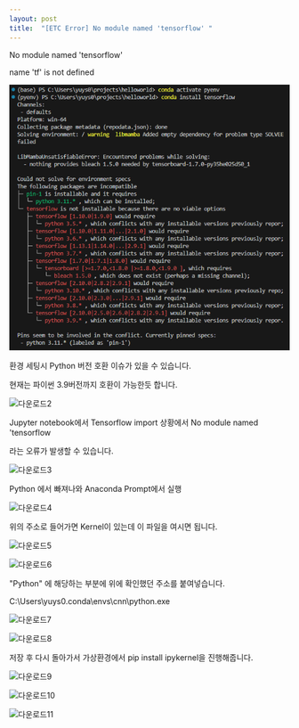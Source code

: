 ```yaml
---
layout: post
title:  "[ETC Error] No module named 'tensorflow' "
---
```




No module named 'tensorflow'

name 'tf' is not defined

![다운로드](../images/2025-02-16-anaconda-tensorflow-module/다운로드.png)

환경 세팅시 Python 버전 호환 이슈가 있을 수 있습니다. 

현재는 파이썬 3.9버전까지 호환이 가능한듯 합니다.

![다운로드2](D:\Code\Projects\github_blog\rhymus314.github.io\images\2025-02-16-anaconda-tensorflow-module\다운로드2.png)

Jupyter notebook에서 Tensorflow import 상황에서 No module named 'tensorflow

라는 오류가 발생할 수 있습니다. 



![다운로드3](D:\Code\Projects\github_blog\rhymus314.github.io\images\2025-02-16-anaconda-tensorflow-module\다운로드3.png)

Python 에서 빠져나와 Anaconda Prompt에서 실행



![다운로드4](D:\Code\Projects\github_blog\rhymus314.github.io\images\2025-02-16-anaconda-tensorflow-module\다운로드4.png)

위의 주소로 들어가면 Kernel이 있는데 이 파일을 여시면 됩니다.

![다운로드5](D:\Code\Projects\github_blog\rhymus314.github.io\images\2025-02-16-anaconda-tensorflow-module\다운로드5.png)

![다운로드6](D:\Code\Projects\github_blog\rhymus314.github.io\images\2025-02-16-anaconda-tensorflow-module\다운로드6.png)

"Python" 에 해당하는 부분에 위에 확인했던 주소를 붙여넣습니다.

C:\Users\yuys0\.conda\envs\cnn\python.exe



![다운로드7](D:\Code\Projects\github_blog\rhymus314.github.io\images\2025-02-16-anaconda-tensorflow-module\다운로드7.png)

![다운로드8](D:\Code\Projects\github_blog\rhymus314.github.io\images\2025-02-16-anaconda-tensorflow-module\다운로드8.png)

저장 후 다시 돌아가서 가상환경에서 pip install ipykernel을 진행해줍니다.



![다운로드9](D:\Code\Projects\github_blog\rhymus314.github.io\images\2025-02-16-anaconda-tensorflow-module\다운로드9.png)



![다운로드10](D:\Code\Projects\github_blog\rhymus314.github.io\images\2025-02-16-anaconda-tensorflow-module\다운로드10.png)



![다운로드11](D:\Code\Projects\github_blog\rhymus314.github.io\images\2025-02-16-anaconda-tensorflow-module\다운로드11.png)
